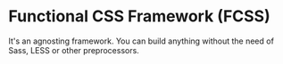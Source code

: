 # Functional CSS Framework (FCSS)

It's an agnosting framework. You can build anything without the need of Sass, LESS or other preprocessors.

